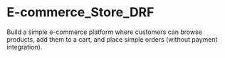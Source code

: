 # E-commerce_Store_DRF
Build a simple e-commerce platform where customers can browse products, add them to a cart, and place simple orders (without payment integration).
